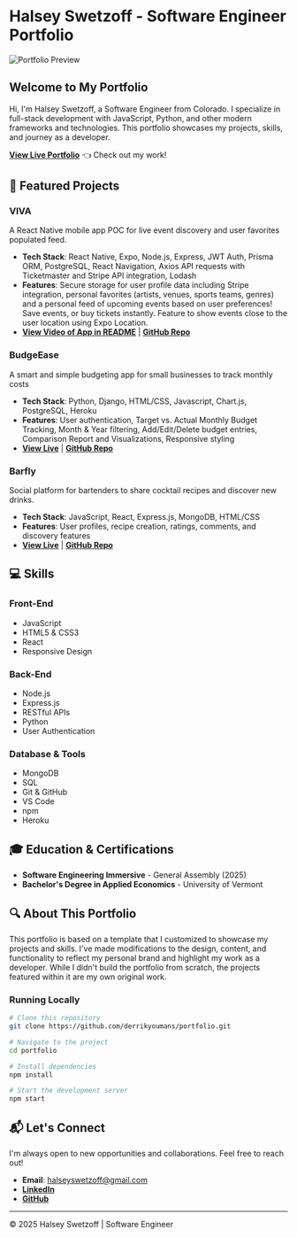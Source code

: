# Halsey Swetzoff - Software Engineer Portfolio

![Portfolio Preview](images/portfolioSiteScreen.png)

##  Welcome to My Portfolio

Hi, I'm Halsey Swetzoff, a Software Engineer from Colorado. I specialize in full-stack development with JavaScript, Python, and other modern frameworks and technologies. This portfolio showcases my projects, skills, and journey as a developer.

**[View Live Portfolio](https://halsswetz.github.io/portfolio-page-new/)** 👈 Check out my work!

## 🚀 Featured Projects

### VIVA
A React Native mobile app POC for live event discovery and user favorites populated feed.
- **Tech Stack**: React Native, Expo, Node.js, Express, JWT Auth, Prisma ORM, PostgreSQL, React Navigation, Axios API requests with Ticketmaster and Stripe API integration, Lodash
- **Features**: Secure storage for user profile data including Stripe integration, personal favorites (artists, venues, sports teams, genres) and a personal feed of upcoming events based on user preferences! Save events, or buy tickets instantly. Feature to show events close to the user location using Expo Location.
- **[View Video of App in README](https://github.com/HalsSwetz/Viva-app-frontend)** | **[GitHub Repo](https://github.com/HalsSwetz/Viva-app-frontend)** 

### BudgeEase
A smart and simple budgeting app for small businesses to track monthly costs
- **Tech Stack**: Python, Django, HTML/CSS, Javascript, Chart.js, PostgreSQL, Heroku
- **Features**: User authentication, Target vs. Actual Monthly Budget Tracking, Month & Year filtering, Add/Edit/Delete budget entries, Comparison Report and Visualizations, Responsive styling
- **[View Live](https://budgease-budgeting-app-9ca6cd57c6c3.herokuapp.com/?next=/target-budget/%3Fmonth%3D6%26year%3D2025)** | **[GitHub Repo](https://github.com/HalsSwetz/budgee-business-budgeting-app)**

### Barfly
Social platform for bartenders to share cocktail recipes and discover new drinks.
- **Tech Stack**: JavaScript, React, Express.js, MongoDB, HTML/CSS
- **Features**: User profiles, recipe creation, ratings, comments, and discovery features
- **[View Live](https://barfly.netlify.app/)** | **[GitHub Repo](https://github.com/HalsSwetz/bartender-app-collaboration-front-end)**

## 💻 Skills

### Front-End
- JavaScript
- HTML5 & CSS3
- React
- Responsive Design

### Back-End
- Node.js
- Express.js
- RESTful APIs
- Python
- User Authentication

### Database & Tools
- MongoDB
- SQL
- Git & GitHub
- VS Code
- npm
- Heroku

## 🎓 Education & Certifications

- **Software Engineering Immersive** - General Assembly (2025)
- **Bachelor's Degree in Applied Economics** -  University of Vermont

## 🔍 About This Portfolio

This portfolio is based on a template that I customized to showcase my projects and skills. I've made modifications to the design, content, and functionality to reflect my personal brand and highlight my work as a developer. While I didn't build the portfolio from scratch, the projects featured within it are my own original work.

### Running Locally

```bash
# Clone this repository
git clone https://github.com/derrikyoumans/portfolio.git

# Navigate to the project
cd portfolio

# Install dependencies
npm install

# Start the development server
npm start
```

## 📬 Let's Connect

I'm always open to new opportunities and collaborations. Feel free to reach out!

- **Email**: halseyswetzoff@gmail.com
- **[LinkedIn](https://www.linkedin.com/in/halsey-swetzoff/)**
- **[GitHub](https://github.com/HalsSwetz)**

---

© 2025 Halsey Swetzoff | Software Engineer